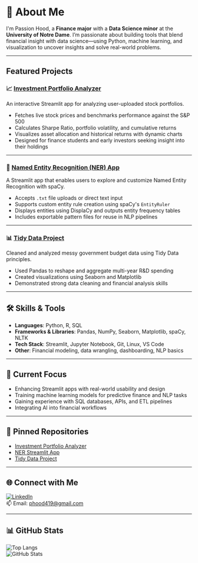 
# 👋 About Me

I'm Passion Hood, a **Finance major** with a **Data Science minor** at the **University of Notre Dame**. I’m passionate about building tools that blend financial insight with data science—using Python, machine learning, and visualization to uncover insights and solve real-world problems.

---

## Featured Projects

### 📈 [Investment Portfolio Analyzer](https://hood-python-portfolio-gakbykrqbswuofpa7gnzef.streamlit.app/)
An interactive Streamlit app for analyzing user-uploaded stock portfolios.

- Fetches live stock prices and benchmarks performance against the S&P 500
- Calculates Sharpe Ratio, portfolio volatility, and cumulative returns
- Visualizes asset allocation and historical returns with dynamic charts
- Designed for finance students and early investors seeking insight into their holdings

---

### 🧠 [Named Entity Recognition (NER) App](https://hood-python-portfolio-chfnvfg4lpz5zora763kvf.streamlit.app/)
A Streamlit app that enables users to explore and customize Named Entity Recognition with spaCy.

- Accepts `.txt` file uploads or direct text input
- Supports custom entity rule creation using spaCy's `EntityRuler`
- Displays entities using DisplaCy and outputs entity frequency tables
- Includes exportable pattern files for reuse in NLP pipelines

---

### 📊 [Tidy Data Project](https://github.com/passionhood/Hood-Python-Portfolio/tree/main/TidyData-Project-main)
Cleaned and analyzed messy government budget data using Tidy Data principles.

- Used Pandas to reshape and aggregate multi-year R&D spending
- Created visualizations using Seaborn and Matplotlib
- Demonstrated strong data cleaning and financial analysis skills

---

## 🛠 Skills & Tools

- **Languages**: Python, R, SQL  
- **Frameworks & Libraries**: Pandas, NumPy, Seaborn, Matplotlib, spaCy, NLTK  
- **Tech Stack**: Streamlit, Jupyter Notebook, Git, Linux, VS Code  
- **Other**: Financial modeling, data wrangling, dashboarding, NLP basics

---

## 🎯 Current Focus

- Enhancing Streamlit apps with real-world usability and design
- Training machine learning models for predictive finance and NLP tasks
- Gaining experience with SQL databases, APIs, and ETL pipelines
- Integrating AI into financial workflows

---

## 📌 Pinned Repositories

- [Investment Portfolio Analyzer](https://github.com/passionhood/Hood-Python-Portfolio/tree/main/StreamlitAppFinal)
- [NER Streamlit App](https://github.com/passionhood/Hood-Python-Portfolio/tree/main/NERStreamlitApp)
- [Tidy Data Project](https://github.com/passionhood/Hood-Python-Portfolio/tree/main/TidyData-Project-main)

---

## 🌐 Connect with Me

[![LinkedIn](https://img.shields.io/badge/LinkedIn-PassionHood-blue?logo=linkedin)](https://www.linkedin.com/in/passionhood/)  
📫 Email: [phood419@gmail.com](mailto:phood419@gmail.com)

---

## 📊 GitHub Stats

![Top Langs](https://github-readme-stats.vercel.app/api/top-langs/?username=passionhood&hide=java,html&title_color=ffffff&text_color=c9cacc&icon_color=2bbc8a&bg_color=1d1f21)  
![GitHub Stats](https://github-readme-stats.vercel.app/api?username=passionhood&theme=highcontrast&show_icons=true&count_private=true)
